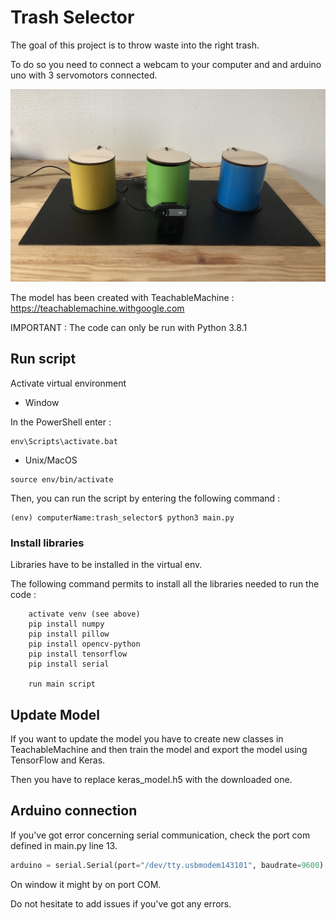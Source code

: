 # Trash Selector 

The goal of this project is to throw waste into the right trash.

To do so you need to connect a webcam to your computer and and arduino uno with 3 servomotors connected.

![picture](images/prototype.jpeg)

The model has been created with TeachableMachine : https://teachablemachine.withgoogle.com

IMPORTANT : The code can only be run with Python 3.8.1

## Run script 

Activate virtual environment

* Window 

In the PowerShell enter :

```
env\Scripts\activate.bat
```

* Unix/MacOS

```shell
source env/bin/activate
```

Then, you can run the script by entering the following command :
```shell
(env) computerName:trash_selector$ python3 main.py
```

### Install libraries 

Libraries have to be installed in the virtual env.

The following command permits to install all the libraries needed to run the code :

```
    activate venv (see above)
    pip install numpy
    pip install pillow
    pip install opencv-python
    pip install tensorflow
    pip install serial

    run main script
```

## Update Model 

If you want to update the model you have to create new classes in TeachableMachine and then train the model and export the model using TensorFlow and Keras.

Then you have to replace keras_model.h5 with the downloaded one.


## Arduino connection

If you've got error concerning serial communication, check the port com defined in main.py line 13.

```python
arduino = serial.Serial(port="/dev/tty.usbmodem143101", baudrate=9600) # create usb link
```

On window it might by on port COM.

Do not hesitate to add issues if you've got any errors.